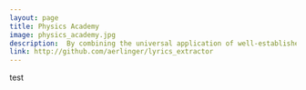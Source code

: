 ```yaml
---
layout: page
title: Physics Academy
image: physics_academy.jpg
description:  By combining the universal application of well-established learning platforms with the dynamic and portable nature of virtual physics simulations, Physics Academy seeks to build next-generation educational technologies to benefit the worldwide student community.
link: http://github.com/aerlinger/lyrics_extractor
---
```


test
